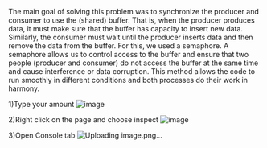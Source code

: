 The main goal of solving this problem was to synchronize the producer and consumer to use the (shared) buffer. That is, when the producer produces data, it must make sure that the buffer has capacity to insert new data. Similarly, the consumer must wait until the producer inserts data and then remove the data from the buffer.
For this, we used a semaphore. A semaphore allows us to control access to the buffer and ensure that two people (producer and consumer) do not access the buffer at the same time and cause interference or data corruption. This method allows the code to run smoothly in different conditions and both processes do their work in harmony.

1)Type your amount
![image](https://github.com/user-attachments/assets/7bcf80fb-6bd4-431e-8e43-2f1a058efd73)

2)Right click on the page and choose inspect
![image](https://github.com/user-attachments/assets/d02bfbd3-eb27-46b9-9a0d-f7d2dd744464)

3)Open Console tab
![Uploading image.png…]()


